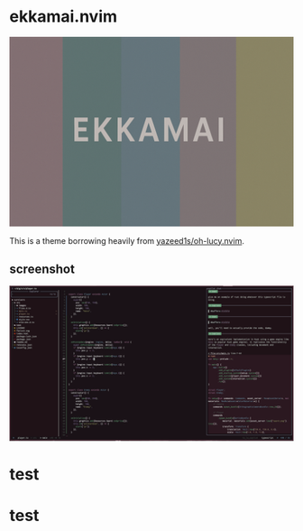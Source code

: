 # ekkamai.nvim

![logo](assets/ekkamai.png)

This is a theme borrowing heavily from [yazeed1s/oh-lucy.nvim](https://github.com/yazeed1s/oh-lucy.nvim).

## screenshot

![screenshot of theme](assets/screenshot.png)


# test
# test
